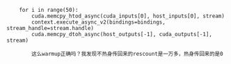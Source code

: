         for i in range(50):
            cuda.memcpy_htod_async(cuda_inputs[0], host_inputs[0], stream)
            context.execute_async_v2(bindings=bindings, stream_handle=stream.handle)
            cuda.memcpy_dtoh_async(host_outputs[-1], cuda_outputs[-1], stream)

            这么warmup正确吗？我发现不热身传回来的rescount是一万多，热身传回来的是0
